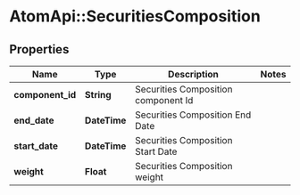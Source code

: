 # AtomApi::SecuritiesComposition

## Properties
Name | Type | Description | Notes
------------ | ------------- | ------------- | -------------
**component_id** | **String** | Securities Composition component Id | 
**end_date** | **DateTime** | Securities Composition End Date | 
**start_date** | **DateTime** | Securities Composition Start Date | 
**weight** | **Float** | Securities Composition weight | 


